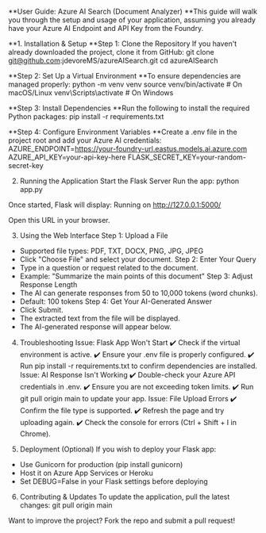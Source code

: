**User Guide: Azure AI Search (Document Analyzer)
**This guide will walk you through the setup and usage of your application, assuming you already have your Azure AI Endpoint and API Key from the Foundry.

**1. Installation & Setup
**Step 1: Clone the Repository
If you haven't already downloaded the project, clone it from GitHub:
git clone git@github.com:jdevoreMS/azureAISearch.git
cd azureAISearch


**Step 2: Set Up a Virtual Environment
**To ensure dependencies are managed properly:
python -m venv venv
source venv/bin/activate  # On macOS/Linux
venv\Scripts\activate     # On Windows


**Step 3: Install Dependencies
**Run the following to install the required Python packages:
pip install -r requirements.txt


**Step 4: Configure Environment Variables
**Create a .env file in the project root and add your Azure AI credentials:
AZURE_ENDPOINT=https://your-foundry-url.eastus.models.ai.azure.com
AZURE_API_KEY=your-api-key-here
FLASK_SECRET_KEY=your-random-secret-key



2. Running the Application
Start the Flask Server
Run the app:
python app.py


Once started, Flask will display:
Running on http://127.0.0.1:5000/


Open this URL in your browser.

3. Using the Web Interface
Step 1: Upload a File
- Supported file types: PDF, TXT, DOCX, PNG, JPG, JPEG
- Click "Choose File" and select your document.
Step 2: Enter Your Query
- Type in a question or request related to the document.
- Example: "Summarize the main points of this document"
Step 3: Adjust Response Length
- The AI can generate responses from 50 to 10,000 tokens (word chunks).
- Default: 100 tokens
Step 4: Get Your AI-Generated Answer
- Click Submit.
- The extracted text from the file will be displayed.
- The AI-generated response will appear below.

4. Troubleshooting
Issue: Flask App Won't Start
✔️ Check if the virtual environment is active.
✔️ Ensure your .env file is properly configured.
✔️ Run pip install -r requirements.txt to confirm dependencies are installed.
Issue: AI Response Isn't Working
✔️ Double-check your Azure API credentials in .env.
✔️ Ensure you are not exceeding token limits.
✔️ Run git pull origin main to update your app.
Issue: File Upload Errors
✔️ Confirm the file type is supported.
✔️ Refresh the page and try uploading again.
✔️ Check the console for errors (Ctrl + Shift + I in Chrome).

5. Deployment (Optional)
If you wish to deploy your Flask app:
- Use Gunicorn for production (pip install gunicorn)
- Host it on Azure App Services or Heroku
- Set DEBUG=False in your Flask settings before deploying

6. Contributing & Updates
To update the application, pull the latest changes:
git pull origin main


Want to improve the project? Fork the repo and submit a pull request!
